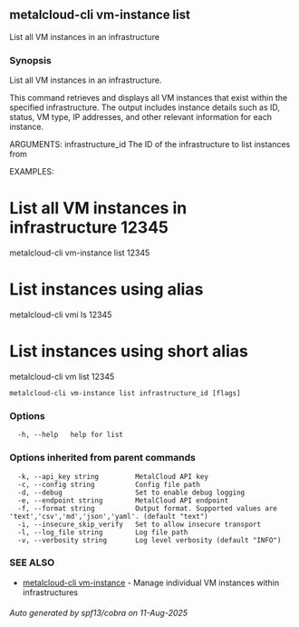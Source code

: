 ## metalcloud-cli vm-instance list

List all VM instances in an infrastructure

### Synopsis

List all VM instances in an infrastructure.

This command retrieves and displays all VM instances that exist within the
specified infrastructure. The output includes instance details such as ID,
status, VM type, IP addresses, and other relevant information for each instance.

ARGUMENTS:
  infrastructure_id  The ID of the infrastructure to list instances from

EXAMPLES:
  # List all VM instances in infrastructure 12345
  metalcloud-cli vm-instance list 12345
  
  # List instances using alias
  metalcloud-cli vmi ls 12345
  
  # List instances using short alias
  metalcloud-cli vm list 12345

```
metalcloud-cli vm-instance list infrastructure_id [flags]
```

### Options

```
  -h, --help   help for list
```

### Options inherited from parent commands

```
  -k, --api_key string         MetalCloud API key
  -c, --config string          Config file path
  -d, --debug                  Set to enable debug logging
  -e, --endpoint string        MetalCloud API endpoint
  -f, --format string          Output format. Supported values are 'text','csv','md','json','yaml'. (default "text")
  -i, --insecure_skip_verify   Set to allow insecure transport
  -l, --log_file string        Log file path
  -v, --verbosity string       Log level verbosity (default "INFO")
```

### SEE ALSO

* [metalcloud-cli vm-instance](metalcloud-cli_vm-instance.md)	 - Manage individual VM instances within infrastructures

###### Auto generated by spf13/cobra on 11-Aug-2025
